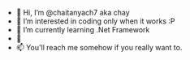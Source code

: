 - 👋 Hi, I’m @chaitanyach7 aka chay
- 👀 I’m interested in coding only when it works :P
- 🌱 I’m currently learning .Net Framework
- 💞️ 
- 📫 You'll reach me somehow if you really want to.



